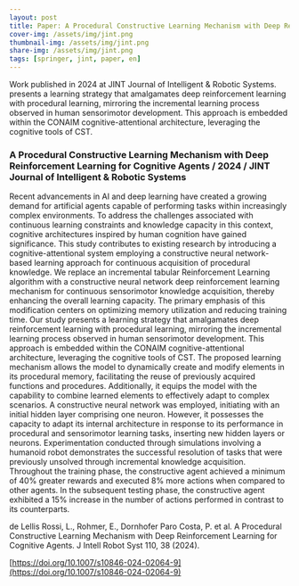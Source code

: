 ```yaml
---
layout: post
title: Paper: A Procedural Constructive Learning Mechanism with Deep Reinforcement Learning for Cognitive Agents
cover-img: /assets/img/jint.png
thumbnail-img: /assets/img/jint.png
share-img: /assets/img/jint.png
tags: [springer, jint, paper, en]
---
```


Work published in 2024 at JINT Journal of Intelligent & Robotic Systems. presents a learning strategy that amalgamates deep reinforcement learning with procedural learning, mirroring the incremental learning process observed in human sensorimotor development. This approach is embedded within the CONAIM cognitive-attentional architecture, leveraging the cognitive tools of CST.

### A Procedural Constructive Learning Mechanism with Deep Reinforcement Learning for Cognitive Agents / 2024 / JINT Journal of Intelligent & Robotic Systems


Recent advancements in AI and deep learning have created a growing demand for artificial agents capable of performing tasks within increasingly complex environments. To address the challenges associated with continuous learning constraints and knowledge capacity in this context, cognitive architectures inspired by human cognition have gained significance. This study contributes to existing research by introducing a cognitive-attentional system employing a constructive neural network-based learning approach for continuous acquisition of procedural knowledge. We replace an incremental tabular Reinforcement Learning algorithm with a constructive neural network deep reinforcement learning mechanism for continuous sensorimotor knowledge acquisition, thereby enhancing the overall learning capacity. The primary emphasis of this modification centers on optimizing memory utilization and reducing training time. Our study presents a learning strategy that amalgamates deep reinforcement learning with procedural learning, mirroring the incremental learning process observed in human sensorimotor development. This approach is embedded within the CONAIM cognitive-attentional architecture, leveraging the cognitive tools of CST. The proposed learning mechanism allows the model to dynamically create and modify elements in its procedural memory, facilitating the reuse of previously acquired functions and procedures. Additionally, it equips the model with the capability to combine learned elements to effectively adapt to complex scenarios. A constructive neural network was employed, initiating with an initial hidden layer comprising one neuron. However, it possesses the capacity to adapt its internal architecture in response to its performance in procedural and sensorimotor learning tasks, inserting new hidden layers or neurons. Experimentation conducted through simulations involving a humanoid robot demonstrates the successful resolution of tasks that were previously unsolved through incremental knowledge acquisition. Throughout the training phase, the constructive agent achieved a minimum of 40% greater rewards and executed 8% more actions when compared to other agents. In the subsequent testing phase, the constructive agent exhibited a 15% increase in the number of actions performed in contrast to its counterparts.

de Lellis Rossi, L., Rohmer, E., Dornhofer Paro Costa, P. et al. A Procedural Constructive Learning Mechanism with Deep Reinforcement Learning for Cognitive Agents. J Intell Robot Syst 110, 38 (2024).


[https://doi.org/10.1007/s10846-024-02064-9](https://doi.org/10.1007/s10846-024-02064-9)


